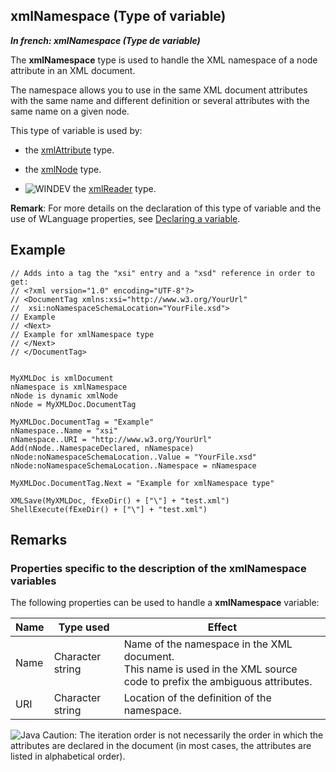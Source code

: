 
## xmlNamespace (Type of variable)

***In french: xmlNamespace (Type de variable)***
				



<a name="XUse"></a>
<a name="Use"></a>
<a name="description"></a>
The **xmlNamespace** type is used to handle the XML namespace of a node attribute in an XML document.

The namespace allows you to use in the same XML document attributes with the same name and different definition or several attributes with the same name on a given node.

This type of variable is used by: 

- the [xmlAttribute](../WDLang5/1000018799.md) type. 

- the [xmlNode](../WDLang5/1000018786.md) type. 

- ![WINDEV](https://doc.pcsoft.fr/ext/images/us/WD.png) the [xmlReader](../WDLang5/1000023392.md) type.




**Remark**: For more details on the declaration of this type of variable and the use of WLanguage properties, see [Declaring a variable](../Motscles/1514032.md).


<a name="XExample1"></a>
<a name="sample_code"></a>

## Example


```wl
// Adds into a tag the "xsi" entry and a "xsd" reference in order to get:
// <?xml version="1.0" encoding="UTF-8"?> 
// <DocumentTag xmlns:xsi="http://www.w3.org/YourUrl" 
//	xsi:noNamespaceSchemaLocation="YourFile.xsd">
// Example
// <Next>
// Example for xmlNamespace type
// </Next>
// </DocumentTag>


MyXMLDoc is xmlDocument
nNamespace is xmlNamespace
nNode is dynamic xmlNode 
nNode = MyXMLDoc.DocumentTag

MyXMLDoc.DocumentTag = "Example"
nNamespace..Name = "xsi"
nNamespace..URI = "http://www.w3.org/YourUrl"
Add(nNode..NamespaceDeclared, nNamespace)
nNode:noNamespaceSchemaLocation..Value = "YourFile.xsd"
nNode:noNamespaceSchemaLocation..Namespace = nNamespace

MyXMLDoc.DocumentTag.Next = "Example for xmlNamespace type"

XMLSave(MyXMLDoc, fExeDir() + ["\"] + "test.xml")
ShellExecute(fExeDir() + ["\"] + "test.xml")
```






## Remarks
<a name="NOTE0_1"></a>


### Properties specific to the description of the xmlNamespace variables
<a name="properties_specific_the_description_the_xmlnamespace_variables_ELTPARAGRAPHE000074"></a>

The following properties can be used to handle a **xmlNamespace** variable:



| Name | Type used | Effect |
| --- | --- | --- |
| Name | Character string | Name of the namespace in the XML document.<br>This name is used in the XML source code to prefix the ambiguous attributes. |
| URI | Character string | Location of the definition of the namespace. |

![Java](https://doc.pcsoft.fr/ext/images/us/JAVA.png) Caution: The iteration order is not necessarily the order in which the attributes are declared in the document (in most cases, the attributes are listed in alphabetical order). 


